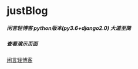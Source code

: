 # justBlog
##### 闲言轻博客  python版本(py3.6+django2.0)    大道至简
##### 查看演示页面
[闲言轻博客](https://www.layui.com/template/xianyan/demo/html/index.html)